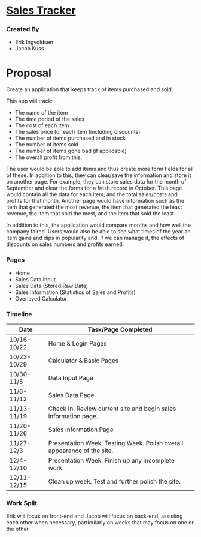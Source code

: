 # [Sales Tracker](http://35.197.40.105/)
### Created By
- Erik Ingvoldsen
- Jacob Kuss

# Proposal
Create an application that keeps track of items purchased and sold.

This app will track:
* The name of the item
* The time period of the sales
* The cost of each item
* The sales price for each item (including discounts)
* The number of items purchased and in stock
* The number of items sold
* The number of items gone bad (if applicable)
* The overall profit from this.

The user would be able to add items and thus create more form fields for all of these. In addition to this, they can clear/save the information and store it on another page. For example, they can store sales data for the month of September and clear the forms for a fresh record in October. This page would contain all the data for each item, and the total sales/costs and profits for that month. Another page would have information such as the item that generated the most revenue, the item that generated the least revenue, the item that sold the most, and the item that sold the least.

In addition to this, the application would compare months and how well the company faired. Users would also be able to see what times of the year an item gains and dips in popularity and, if we can manage it, the effects of discounts on sales numbers and profits earned.

### Pages
* Home
* Sales Data Input
* Sales Data (Stored Raw Data)
* Sales Information (Statistics of Sales and Profits)
* Overlayed Calculator

### Timeline
Date | Task/Page Completed
-- | --
10/16-10/22 | Home & Login Pages
10/23-10/29 | Calculator & Basic Pages
10/30-11/5  | Data Input Page
11/6-11/12  | Sales Data Page
11/13-11/19 | Check In. Review current site and begin sales information page.
11/20-11/26 | Sales Information Page
11/27-12/3  | Presentation Week, Testing Week. Polish overall appearance of the site.
12/4-12/10  | Presentation Week. Finish up any incomplete work.
12/11-12/15 | Clean up week. Test and further polish the site.

### Work Split
Erik will focus on front-end and Jacob will focus on back-end, assisting each other when necessary, particularly on weeks that may focus on one or the other.
